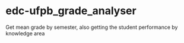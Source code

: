 # edc-ufpb_grade_analyser
Get mean grade by semester, also getting the student performance by knowledge area 
